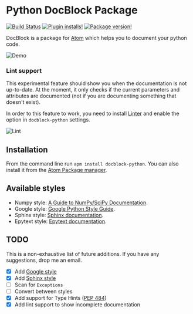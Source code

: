# Python DocBlock Package
[![Build Status](https://travis-ci.org/spadarian/docblock-python.svg?branch=master)](https://travis-ci.org/spadarian/docblock-python)
[![Plugin installs!](https://img.shields.io/apm/dm/docblock-python.svg?style=flat-square&colorB=blue)](https://atom.io/packages/docblock-python)
[![Package version!](https://img.shields.io/apm/v/docblock-python.svg?style=flat-square&colorB=blue)](https://atom.io/packages/docblock-python)

DocBlock is a package for [Atom](https://atom.io) which helps you to document your python code.

![Demo](https://raw.githubusercontent.com/spadarian/docblock-python/master/img/demo.gif)

### Lint support

This experimental feature should show you when the documentation is not up-to-date.
At the moment, it only checks if the current parameters and attributes are documented (not if you are documenting something that doesn't exist).

In order to this feature to work, you need to install [Linter](https://github.com/steelbrain/linter) and enable the option in `docblock-python` settings.

![Lint](https://raw.githubusercontent.com/spadarian/docblock-python/master/img/lint.png)

## Installation

From the command line run `apm install docblock-python`. You can also install it from the [Atom Package manager](https://flight-manual.atom.io/using-atom/sections/atom-packages/#atom-packages).

## Available styles

* Numpy style: [A Guide to NumPy/SciPy Documentation](https://github.com/numpy/numpy/blob/master/doc/HOWTO_DOCUMENT.rst.txt).
* Google style: [Google Python Style Guide](http://google.github.io/styleguide/pyguide.html).
* Sphinx style: [Sphinx documentation](http://www.sphinx-doc.org/en/master/usage/restructuredtext/domains.html#info-field-lists).
* Epytext style: [Epytext documentation](http://epydoc.sourceforge.net/epytext.html).

## TODO

This is a non-exhaustive list of future additions. If you have any suggestions, drop me an email.

- [x] Add [Google style](http://google.github.io/styleguide/pyguide.html)
- [x] Add [Sphinx style](http://www.sphinx-doc.org/en/master/usage/restructuredtext/domains.html#info-field-lists)
- [ ] Scan for `Exceptions`
- [ ] Convert between styles
- [x] Add support for Type Hints ([PEP 484](https://www.python.org/dev/peps/pep-0484/))
- [x] Add lint support to show incomplete documentation
